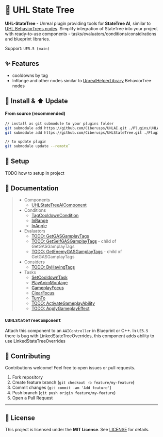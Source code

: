 # 🌿 UHL State Tree

**UHL-StateTree** - Unreal plugin providing tools for **StateTree AI**, similar to [UHL BehaviorTrees nodes](https://github.com/Ciberusps/UHLBehaviorTree). Simplify integration of StateTree into your project with ready-to-use components - tasks/evaluators/conditions/considirations and blueprint libraries.

Support: `UE5.5 (main)`


## ✨ Features

- cooldowns by tag
- InRange and other nodes similar to [UnrealHelperLibrary](https://github.com/Ciberusps/unreal-helper-library) BehaviorTree nodes


## 🚀 Install & ⬆️ Update

#### From source (recommended)

```bash
// install as git submodule to your plugins folder
git submodule add https://github.com/Ciberusps/UHLAI.git ./Plugins/UHLAI
git submodule add https://github.com/Ciberusps/UHLStateTree.git ./Plugins/UHLStateTree

// to update plugin
git submodule update --remote`
```

## 🚀 Setup

TODO how to setup in project


## 📖 Documentation

> - Components
>   - [UHLStateTreeAIComponent](#UUHLStateTreeAIComponent)
> - Conditions
>   - [TagCooldownCondition](#TagCooldownCondition)
>   - [InRange]()
>   - [InAngle]()
> - Evaluators
>   - [TODO: GetGASGamplayTags]()
>   - [TODO: GetSelfGASGamplayTags]() - child of GetGASGamplayTags
>   - [TODO: GetEnemyGASGamplayTags]() - child of GetGASGamplayTags
> - Considers
>   - [TODO: ByHavingTags]()
> - Tasks
>   - [SetCooldownTask](#SetCooldownTask)
>   - [PlayAnimMontage]()
>   - [GameplayFocus]()
>   - [ClearFocus]()
>   - [TurnTo]()
>   - [TODO: ActivateGameplayAbility]()
>   - [TODO: ApplyGameplayEffect]()

### `UUHLStateTreeComponent`

Attach this component to an `AAIController` in Blueprint or C++.
In `UE5.5` there is bug with LinkedStateTreeOverrides, this component adds ability to use LinkedStateTreeOverrides  

## 🤝 Contributing

Contributions welcome! Feel free to open issues or pull requests.

1. Fork repository
2. Create feature branch (`git checkout -b feature/my-feature`)
3. Commit changes (`git commit -am 'Add feature'`)
4. Push branch (`git push origin feature/my-feature`)
5. Open a Pull Request

---

## 📄 License

This project is licensed under the **MIT License**. See [LICENSE](LICENSE) for details.
